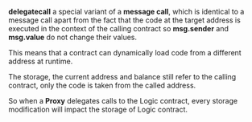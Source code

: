 **delegatecall** a special variant of a **message call**, which is identical to a message call apart from the fact that the code at the target address is executed in the context of the calling contract so **msg.sender** and **msg.value** do not change their values.

This means that a contract can dynamically load code from a different address at runtime. 

The storage, the current address and balance still refer to the calling contract, only the code is taken from the called address. 

So when a **Proxy** delegates calls to the Logic contract, every storage modification will impact the storage of Logic contract.